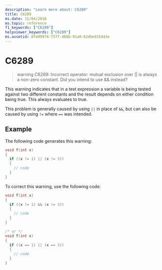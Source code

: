 ```yaml
---
description: "Learn more about: C6289"
title: C6289
ms.date: 11/04/2016
ms.topic: reference
f1_keywords: ["C6289"]
helpviewer_keywords: ["C6289"]
ms.assetid: 0fe09974-7577-468b-91a0-62dbe915443e
---
```

# C6289

> warning C6289: Incorrect operator: mutual exclusion over \|\| is always a non-zero constant. Did you intend to use && instead?

This warning indicates that in a test expression a variable is being tested against two different constants and the result depends on either condition being true. This always evaluates to true.

This problem is generally caused by using `||` in place of `&&`, but can also be caused by using `!=` where `==` was intended.

## Example

The following code generates this warning:

```cpp
void f(int x)
{
  if ((x != 1) || (x != 3))
  {
    // code
  }
}
```

To correct this warning, use the following code:

```cpp
void f(int x)
{
  if ((x != 1) && (x != 3))
  {
    // code
  }
}

/* or */
void f(int x)
{
  if ((x == 1) || (x == 3))
  {
    // code
  }
}
```
